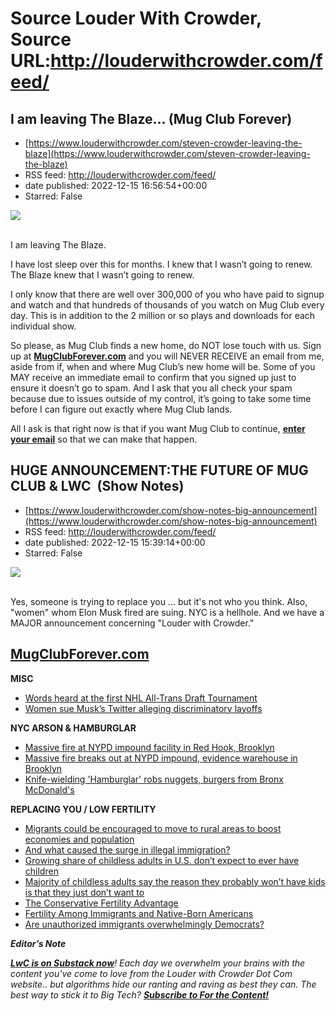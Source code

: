 # Source Louder With Crowder, Source URL:http://louderwithcrowder.com/feed/

## I am leaving The Blaze... (Mug Club Forever)
 - [https://www.louderwithcrowder.com/steven-crowder-leaving-the-blaze](https://www.louderwithcrowder.com/steven-crowder-leaving-the-blaze)
 - RSS feed: http://louderwithcrowder.com/feed/
 - date published: 2022-12-15 16:56:54+00:00
 - Starred: False

<img src="https://www.louderwithcrowder.com/media-library/image.png?id=32350679&amp;width=1245&amp;height=700&amp;coordinates=0%2C0%2C0%2C0" /><br /><br /><p>I am leaving The Blaze.</p><p><span></span>I have lost sleep over this for months. I knew that I wasn’t going to renew. The Blaze knew that I wasn’t going to renew.</p><p><span></span>I only know that there are well over 300,000 of you who have paid to signup and watch and that hundreds of thousands of you watch on Mug Club every day. This is in addition to the 2 million or so plays and downloads for each individual show.</p><p><span></span>So please, as Mug Club finds a new home, do NOT lose touch with us. Sign up at <strong><a href="https://mugclubforever.com/" target="_blank">MugClubForever.com</a></strong> and you will NEVER RECEIVE an email from me, aside from if, when and where Mug Club’s new home will be. Some of you MAY receive an immediate email to confirm that you signed up just to ensure it doesn’t go to spam. And I ask that you all check your spam because due to issues outside of my control, it’s going to take some time before I can figure out exactly where Mug Club lands.</p><p><span></span>All I ask is that right now is that if you want Mug Club to continue, <a href="https://mugclubforever.com/" target="_blank"><strong>enter your email</strong></a> so that we can make that happen. </p><div class="rm-embed embed-media"></div>

## HUGE ANNOUNCEMENT:THE FUTURE OF MUG CLUB & LWC  (Show Notes)
 - [https://www.louderwithcrowder.com/show-notes-big-announcement](https://www.louderwithcrowder.com/show-notes-big-announcement)
 - RSS feed: http://louderwithcrowder.com/feed/
 - date published: 2022-12-15 15:39:14+00:00
 - Starred: False

<img src="https://www.louderwithcrowder.com/media-library/image.jpg?id=32350340&amp;width=1245&amp;height=700&amp;coordinates=0%2C0%2C0%2C2" /><br /><br /><p>Yes, someone is trying to replace you ... but it's not who you think. Also, "women" whom Elon Musk fired are suing. NYC is a hellhole. And we have a MAJOR announcement concerning "Louder with Crowder."</p><h2><a href="https://mugclubforever.com/" target="_blank">MugClubForever.com</a></h2><p class="shortcode-media shortcode-media-rumble">

</p><p><strong>MISC</strong></p><ul><li><a href="https://twitter.com/JeanMazeks/status/1601263065055432704?s=20&amp;t=Po-79cQa5-eEayGVM1_RLw" rel="noopener noreferrer" target="_blank">Words heard at the first NHL All-Trans Draft Tournament</a></li><li><a href="https://www.youtube.com/watch?v=5WTiY_wVcu4&amp;t=104s" rel="noopener noreferrer" target="_blank">Women sue Musk’s Twitter alleging discriminatory layoffs</a></li></ul><p><strong>NYC ARSON & HAMBURGLAR </strong></p><ul><li><a href="https://www.youtube.com/watch?v=viG3CaLh50k" rel="noopener noreferrer" target="_blank">Massive fire at NYPD impound facility in Red Hook, Brooklyn</a><span></span></li><li><a href="https://kesq.com/news/2022/12/14/massive-fire-breaks-out-at-nypd-impound-evidence-warehouse-in-brooklyn/" target="_blank">Massive fire breaks out at NYPD impound, evidence warehouse in Brooklyn</a></li><li><a href="https://kesq.com/news/2022/12/14/massive-fire-breaks-out-at-nypd-impound-evidence-warehouse-in-brooklyn/" target="_blank"></a><a href="https://www.youtube.com/watch?v=u3Fin5bSsns" rel="noopener noreferrer" target="_blank">Knife-wielding 'Hamburglar' robs nuggets, burgers from Bronx McDonald's</a></li></ul><p><strong>REPLACING YOU / LOW FERTILITY</strong></p><ul><li><a href="https://www.telegraph.co.uk/news/2022/12/13/migrants-encouraged-move-rural-areas-boost-economies-population/?utm_content=telegraph&amp;utm_medium=Social&amp;utm_campaign=Echobox&amp;utm_source=Twitter#Echobox=1670933678-1" rel="noopener noreferrer" target="_blank">Migrants could be encouraged to move to rural areas to boost economies and population</a></li><li><a href="https://www.telegraph.co.uk/news/2022/12/13/migrants-encouraged-move-rural-areas-boost-economies-population/?utm_content=telegraph&amp;utm_medium=Social&amp;utm_campaign=Echobox&amp;utm_source=Twitter#Echobox=1670933678-1" rel="noopener noreferrer" target="_blank"></a><a href="https://twitter.com/USAB4L/status/1603064013419696128?s=20&amp;t=Kq9KTPKw50ar0N66x85r9A" rel="noopener noreferrer" target="_blank">And what caused the surge in illegal immigration?</a></li><li><a href="https://www.pewresearch.org/fact-tank/2021/11/19/growing-share-of-childless-adults-in-u-s-dont-expect-to-ever-have-children/#:~:text=About%20two%2Din%2Dten%20(,t%20plan%20to%20have%20kids." rel="noopener noreferrer" target="_blank">Growing share of childless adults in U.S. don’t expect to ever have children</a></li><li><a href="https://www.pewresearch.org/fact-tank/2021/11/19/growing-share-of-childless-adults-in-u-s-dont-expect-to-ever-have-children/#:~:text=About%20two%2Din%2Dten%20(,t%20plan%20to%20have%20kids." rel="noopener noreferrer" target="_blank"></a><a href="https://www.pewresearch.org/fact-tank/2021/11/19/growing-share-of-childless-adults-in-u-s-dont-expect-to-ever-have-children/ft_2021-11-19_havingchildren_02/" rel="noopener noreferrer" target="_blank">Majority of childless adults say the reason they probably won’t have kids is that they just don’t want to</a></li><li><a href="https://www.pewresearch.org/fact-tank/2021/11/19/growing-share-of-childless-adults-in-u-s-dont-expect-to-ever-have-children/ft_2021-11-19_havingchildren_02/" rel="noopener noreferrer" target="_blank"></a><a href="https://ifstudies.org/blog/the-conservative-fertility-advantage" rel="noopener noreferrer" target="_blank">The Conservative Fertility Advantage</a></li><li><a href="https://cis.org/Report/Fertility-Among-Immigrants-and-NativeBorn-Americans" rel="noopener noreferrer" target="_blank">Fertility Among Immigrants and Native-Born Americans</a></li><li><a href="https://www.pewresearch.org/fact-tank/2013/07/22/are-unauthorized-immigrants-overwhelmingly-democrats/" rel="noopener noreferrer" target="_blank">Are unauthorized immigrants overwhelmingly Democrats?</a></li></ul><p><p>
<em><strong>Editor’s Note</strong>
</em>
</p>
<p>
<em><strong><a href="https://lwcnewswire.substack.com/" target="_blank">LwC is on Substack now</a></strong>! Each day we overwhelm your brains with the content you've come to love from the Louder with Crowder Dot Com website.. but algorithms hide our ranting and raving as best they can. The best way to stick it to Big Tech? </em><strong><a href="https://lwcnewswire.substack.com/" target="_blank"><em>Subscribe to For the Content!</em></a></strong>
</p></p>
